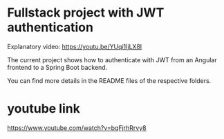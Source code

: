 # Fullstack project with JWT authentication

Explanatory video: https://youtu.be/YUqi1IjLX8I

The current project shows how to authenticate with JWT from an Angular frontend to a Spring Boot backend.

You can find more details in the README files of the respective folders.


# youtube link
https://www.youtube.com/watch?v=bqFjrhRrvy8
